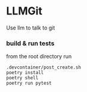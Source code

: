 # LLMGit
Use llm to talk to git


### build & run tests
from the root directory 
run 
```
.devcontainer/post_create.sh
poetry install
poetry shell
poetry run pytest
```
